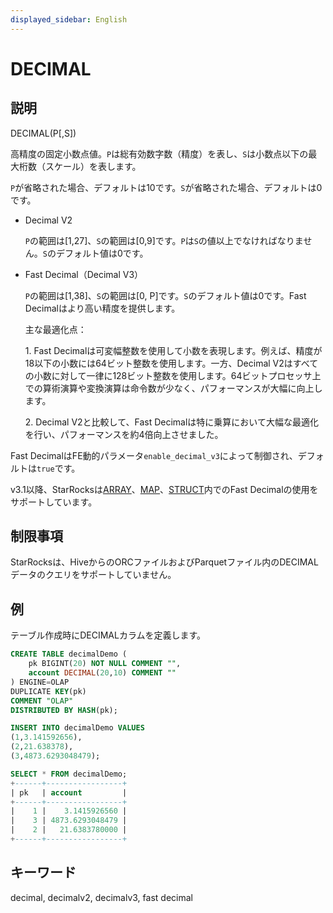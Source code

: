```yaml
---
displayed_sidebar: English
---
```


# DECIMAL

## 説明

DECIMAL(P[,S])

高精度の固定小数点値。`P`は総有効数字数（精度）を表し、`S`は小数点以下の最大桁数（スケール）を表します。

`P`が省略された場合、デフォルトは10です。`S`が省略された場合、デフォルトは0です。

* Decimal V2

  `P`の範囲は[1,27]、`S`の範囲は[0,9]です。`P`は`S`の値以上でなければなりません。`S`のデフォルト値は0です。

* Fast Decimal（Decimal V3）

  `P`の範囲は[1,38]、`S`の範囲は[0, P]です。`S`のデフォルト値は0です。Fast Decimalはより高い精度を提供します。
  
  主な最適化点：
  
  ​1. Fast Decimalは可変幅整数を使用して小数を表現します。例えば、精度が18以下の小数には64ビット整数を使用します。一方、Decimal V2はすべての小数に対して一律に128ビット整数を使用します。64ビットプロセッサ上での算術演算や変換演算は命令数が少なく、パフォーマンスが大幅に向上します。
  
  ​2. Decimal V2と比較して、Fast Decimalは特に乗算において大幅な最適化を行い、パフォーマンスを約4倍向上させました。

Fast DecimalはFE動的パラメータ`enable_decimal_v3`によって制御され、デフォルトは`true`です。

v3.1以降、StarRocksは[ARRAY](Array.md)、[MAP](Map.md)、[STRUCT](STRUCT.md)内でのFast Decimalの使用をサポートしています。
  
## 制限事項

StarRocksは、HiveからのORCファイルおよびParquetファイル内のDECIMALデータのクエリをサポートしていません。

## 例

テーブル作成時にDECIMALカラムを定義します。

```sql
CREATE TABLE decimalDemo (
    pk BIGINT(20) NOT NULL COMMENT "",
    account DECIMAL(20,10) COMMENT ""
) ENGINE=OLAP 
DUPLICATE KEY(pk)
COMMENT "OLAP"
DISTRIBUTED BY HASH(pk);

INSERT INTO decimalDemo VALUES
(1,3.141592656),
(2,21.638378),
(3,4873.6293048479);

SELECT * FROM decimalDemo;
+------+-----------------+
| pk   | account         |
+------+-----------------+
|    1 |    3.1415926560 |
|    3 | 4873.6293048479 |
|    2 |   21.6383780000 |
+------+-----------------+
```

## キーワード

decimal, decimalv2, decimalv3, fast decimal
